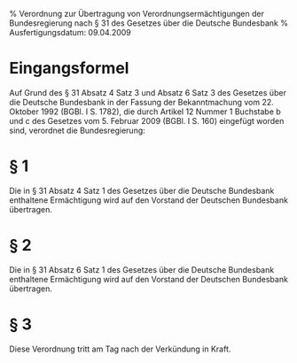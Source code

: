 % Verordnung zur Übertragung von Verordnungsermächtigungen der Bundesregierung nach § 31 des Gesetzes über die Deutsche Bundesbank
% Ausfertigungsdatum: 09.04.2009
 
# Eingangsformel

Auf Grund des § 31 Absatz 4 Satz 3 und Absatz 6 Satz 3 des Gesetzes über die Deutsche Bundesbank in der Fassung der Bekanntmachung vom 22. Oktober 1992 (BGBl. I S. 1782), die durch Artikel 12 Nummer 1 Buchstabe b und c des Gesetzes vom 5. Februar 2009 (BGBl. I S. 160) eingefügt worden sind, verordnet die Bundesregierung:

# § 1

Die in § 31 Absatz 4 Satz 1 des Gesetzes über die Deutsche Bundesbank enthaltene Ermächtigung wird auf den Vorstand der Deutschen Bundesbank übertragen.

# § 2

Die in § 31 Absatz 6 Satz 1 des Gesetzes über die Deutsche Bundesbank enthaltene Ermächtigung wird auf den Vorstand der Deutschen Bundesbank übertragen.

# § 3

Diese Verordnung tritt am Tag nach der Verkündung in Kraft.
